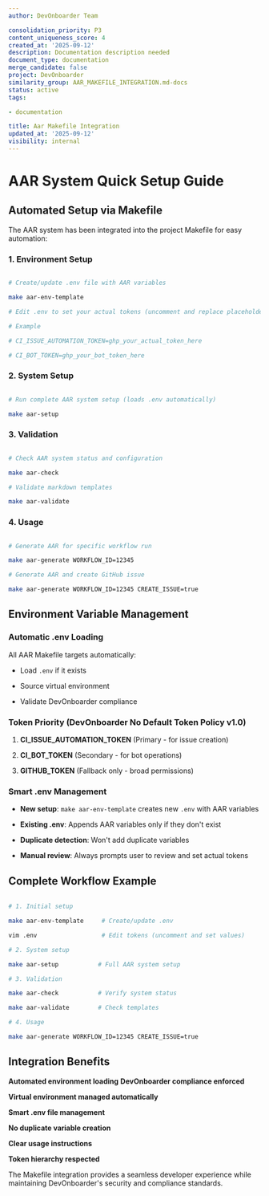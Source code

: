 ```yaml
---
author: DevOnboarder Team

consolidation_priority: P3
content_uniqueness_score: 4
created_at: '2025-09-12'
description: Documentation description needed
document_type: documentation
merge_candidate: false
project: DevOnboarder
similarity_group: AAR_MAKEFILE_INTEGRATION.md-docs
status: active
tags:

- documentation

title: Aar Makefile Integration
updated_at: '2025-09-12'
visibility: internal
---
```


# AAR System Quick Setup Guide

## Automated Setup via Makefile

The AAR system has been integrated into the project Makefile for easy automation:

### 1. Environment Setup

```bash

# Create/update .env file with AAR variables

make aar-env-template

# Edit .env to set your actual tokens (uncomment and replace placeholders)

# Example

# CI_ISSUE_AUTOMATION_TOKEN=ghp_your_actual_token_here

# CI_BOT_TOKEN=ghp_your_bot_token_here

```

### 2. System Setup

```bash

# Run complete AAR system setup (loads .env automatically)

make aar-setup

```

### 3. Validation

```bash

# Check AAR system status and configuration

make aar-check

# Validate markdown templates

make aar-validate

```

### 4. Usage

```bash

# Generate AAR for specific workflow run

make aar-generate WORKFLOW_ID=12345

# Generate AAR and create GitHub issue

make aar-generate WORKFLOW_ID=12345 CREATE_ISSUE=true

```

## Environment Variable Management

### Automatic .env Loading

All AAR Makefile targets automatically:

- Load `.env` if it exists

- Source virtual environment

- Validate DevOnboarder compliance

### Token Priority (DevOnboarder No Default Token Policy v1.0)

1. **CI_ISSUE_AUTOMATION_TOKEN** (Primary - for issue creation)

2. **CI_BOT_TOKEN** (Secondary - for bot operations)

3. **GITHUB_TOKEN** (Fallback only - broad permissions)

### Smart .env Management

- **New setup**: `make aar-env-template` creates new `.env` with AAR variables

- **Existing .env**: Appends AAR variables only if they don't exist

- **Duplicate detection**: Won't add duplicate variables

- **Manual review**: Always prompts user to review and set actual tokens

## Complete Workflow Example

```bash

# 1. Initial setup

make aar-env-template     # Create/update .env

vim .env                  # Edit tokens (uncomment and set values)

# 2. System setup

make aar-setup           # Full AAR system setup

# 3. Validation

make aar-check           # Verify system status

make aar-validate        # Check templates

# 4. Usage

make aar-generate WORKFLOW_ID=12345 CREATE_ISSUE=true

```

## Integration Benefits

 **Automated environment loading**
 **DevOnboarder compliance enforced**

 **Virtual environment managed automatically**

 **Smart .env file management**

 **No duplicate variable creation**

 **Clear usage instructions**

 **Token hierarchy respected**

The Makefile integration provides a seamless developer experience while maintaining DevOnboarder's security and compliance standards.
